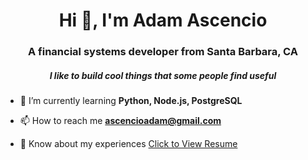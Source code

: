 <h1 align="center">Hi 👋, I'm Adam Ascencio</h1>
<h3 align="center">A financial systems developer from Santa Barbara, CA</h3>
<h5 align="center">I like to build cool things that some people find useful</h5>

- 🌱 I’m currently learning **Python, Node.js, PostgreSQL**

- 📫 How to reach me **ascencioadam@gmail.com**

- 📄 Know about my experiences [Click to View Resume](https://docs.google.com/document/d/1mH8GqBXl5-_Pqy_oJt5FN4n-Gp8eA7Dw8SbIJzUaPck/edit?usp=sharing)

